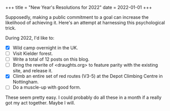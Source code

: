+++
title = "New Year's Resolutions for 2022"
date = 2022-01-01
+++

Supposedly, making a public commitment to a goal can increase the likelihood of achieving it. Here's an attempt at harnessing this psychological trick.

During 2022, I'd like to:
- [x] Wild camp overnight in the UK.
- [ ] Visit Kielder forest.
- [ ] Write a total of 12 posts on this blog.
- [ ] Bring the rewrite of <draughts.org> to feature parity with the existing site, and release it.
- [x] Climb an entire set of red routes (V3-5) at the Depot Climbing Centre in Nottingham.
- [ ] Do a muscle-up with good form.

These seem pretty easy. I could probably do all these in a month if a really got my act together. Maybe I will.